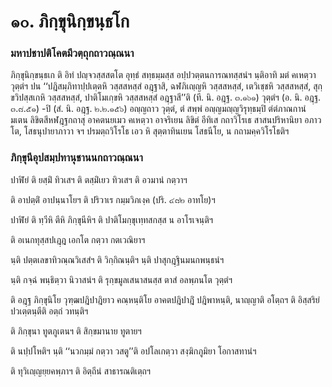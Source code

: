 <h1>๑๐. ภิกฺขุนิกฺขนฺธโก</h1>
<h3>มหาปชาปติโคตมีวตฺถุกถาวณฺณนา</h3>
<p> ภิกฺขุนิกฺขนฺธเก   ติ อิทํ ปญฺจวสฺสสตโต อุทฺธํ สทฺธมฺมสฺส อปฺปวตฺตนการณทสฺสนํฯ นฺติอาทิ  มตํ คเหตฺวา วุตฺตํฯ  ปน ‘‘ปฎิสมฺภิทาปฺปเตฺตหิ วสฺสสหสฺสํ อฎฺฐาสิ, ฉฬภิเญฺญหิ วสฺสสหสฺสํ, เตวิเชฺชหิ วสฺสสหสฺสํ, สุกฺขวิปสฺสเกหิ วสฺสสหสฺสํ, ปาติโมเกฺขหิ วสฺสสหสฺสํ อฎฺฐาสี’’ติ (ที. นิ. อฎฺฐ. ๓.๑๖๑) วุตฺตํฯ  (อ. นิ. อฎฺฐ. ๓.๘.๕๑) -ปิ (สํ. นิ. อฎฺฐ. ๒.๒.๑๕๖) อญฺญถาว วุตฺตํ, ตํ สพฺพํ อญฺญมญฺญวิรุทฺธมฺปิ ตํตํภาณกานํ มเตน ลิขิตสีหฬฎฺฐกถาสุ อาคตนยเมว คเหตฺวา อาจริเยน ลิขิตํ อีทิเส กถาวิโรเธ สาสนปริหานิยา อภาวโต, โสธนุปายาภาวา จฯ ปรมตฺถวิโรโธ เอว หิ สุตฺตาทินเยน โสธนีโย, น กถามคฺควิโรโธติฯ</p>

</p>


<h3>ภิกฺขุนีอุปสมฺปทานุชานนกถาวณฺณนา</h3>
<p> ปาฬิยํ ติ ยสฺมิํ ทิวเสฯ ติ ตสฺมิํเยว ทิวเสฯ ติ อวมานํ กตฺวาฯ</p>


<p> ติ อาปตฺติํ อาปนฺนาโยฯ ติ ปริวาเร กมฺมวิภเงฺค (ปริ. ๔๘๒ อาทโย)ฯ</p>


<p> ปาฬิยํ  ติ ทฺวีหิ ตีหิ ภิกฺขุนีหิฯ ติ ปาติโมกฺขุเทฺทสกสฺส น อาโรเจนฺติฯ</p>


<p> ติ อเนกทุสฺสปเฎฺฎ เอกโต กตฺวา กตเวณิยาฯ</p>


<p> นฺติ  ปตฺตเลขาทิวณฺณวิเสสํฯ ติ วิกฺกิณนฺติฯ นฺติ ปาสุกฎฺฐินมนกพนฺธนํฯ</p>


<p> นฺติ กจฺฉํ พนฺธิตฺวา นิวาสนํฯ ติ รุกฺขมูลเสนาสนสฺส ตาสํ อลพฺภนโต วุตฺตํฯ</p>


<p> ติ อฎฺฐ ภิกฺขุนิโย วุฑฺฒปฎิปาฎิยาว คณฺหนฺติโย อาคตปฎิปาฎิํ ปฎิพาหนฺติ, นาญฺญาติ อโตฺถฯ ติ อิสฺสริยํ ปวเตฺตนฺตีติ อตฺถํ วทนฺติฯ</p>


<p> ติ ภิกฺขุนา ทูตภูเตนฯ ติ สิกฺขมานาย ทูตายฯ</p>


<p> ติ นปฺปโหติฯ นฺติ ‘‘นวกมฺมํ กตฺวา วสตู’’ติ อปโลเกตฺวา สงฺฆิกภูมิยา โอกาสทานํฯ</p>


<p> ติ ทุวิเญฺญยฺยคพฺภาฯ ติ อิตฺถีนํ สาธารณติเตฺถฯ</p>

</p>

</p>





